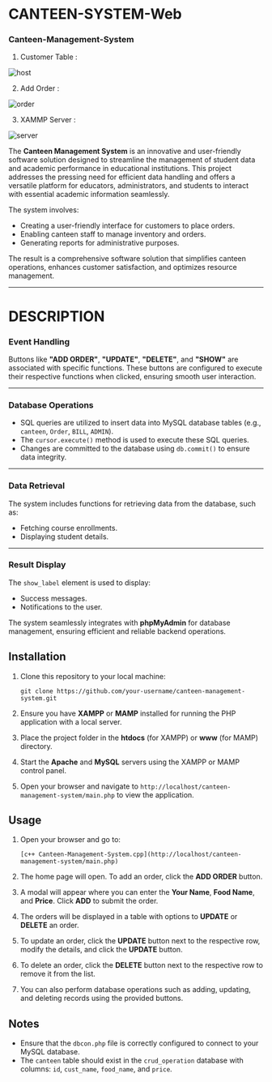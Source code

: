 # CANTEEN-SYSTEM-Web

### Canteen-Management-System<br>
1. Customer Table :

![host](https://github.com/user-attachments/assets/1e4f8473-8cbc-4848-9536-4700b9356d95)


2. Add Order :
   
![order](https://github.com/user-attachments/assets/f7e2737d-5a2f-400a-9451-2b3186148141)


3. XAMMP Server :
   
![server](https://github.com/user-attachments/assets/89603200-8517-4126-a2ea-25f5eeb99ae8)


The **Canteen Management System** is an innovative and user-friendly software solution designed to streamline the management of student data and academic performance in educational institutions. This project addresses the pressing need for efficient data handling and offers a versatile platform for educators, administrators, and students to interact with essential academic information seamlessly.


The system involves:
- Creating a user-friendly interface for customers to place orders.
- Enabling canteen staff to manage inventory and orders.
- Generating reports for administrative purposes.

The result is a comprehensive software solution that simplifies canteen operations, enhances customer satisfaction, and optimizes resource management.

---

# DESCRIPTION

### Event Handling
Buttons like **"ADD ORDER"**, **"UPDATE"**, **"DELETE"**, and **"SHOW"** are associated with specific functions. These buttons are configured to execute their respective functions when clicked, ensuring smooth user interaction.

---

### Database Operations
- SQL queries are utilized to insert data into MySQL database tables (e.g., `canteen`, `Order`, `BILL`, `ADMIN`).
- The `cursor.execute()` method is used to execute these SQL queries.
- Changes are committed to the database using `db.commit()` to ensure data integrity.

---

### Data Retrieval
The system includes functions for retrieving data from the database, such as:
- Fetching course enrollments.
- Displaying student details.

---

### Result Display
The `show_label` element is used to display:
- Success messages.
- Notifications to the user.

The system seamlessly integrates with **phpMyAdmin** for database management, ensuring efficient and reliable backend operations.

## Installation
1. Clone this repository to your local machine:
   
   ```
   git clone https://github.com/your-username/canteen-management-system.git
   ```

2. Ensure you have **XAMPP** or **MAMP** installed for running the PHP application with a local server.

3. Place the project folder in the **htdocs** (for XAMPP) or **www** (for MAMP) directory.

4. Start the **Apache** and **MySQL** servers using the XAMPP or MAMP control panel.

5. Open your browser and navigate to `http://localhost/canteen-management-system/main.php` to view the application.

## Usage
1. Open your browser and go to:

   ```
   [c++ Canteen-Management-System.cpp](http://localhost/canteen-management-system/main.php)
   ```


2. The home page will open. To add an order, click the **ADD ORDER** button.
3. A modal will appear where you can enter the **Your Name**, **Food Name**, and **Price**. Click **ADD** to submit the order.
4. The orders will be displayed in a table with options to **UPDATE** or **DELETE** an order.
5. To update an order, click the **UPDATE** button next to the respective row, modify the details, and click the **UPDATE** button.
6. To delete an order, click the **DELETE** button next to the respective row to remove it from the list.
7. You can also perform database operations such as adding, updating, and deleting records using the provided buttons.

## Notes
- Ensure that the `dbcon.php` file is correctly configured to connect to your MySQL database.
- The `canteen` table should exist in the `crud_operation` database with columns: `id`, `cust_name`, `food_name`, and `price`.
